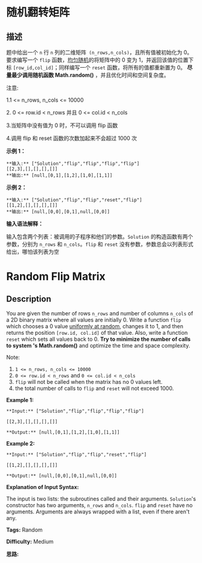 # 随机翻转矩阵

## 描述

题中给出一个 `n` 行 `n` 列的二维矩阵` (n_rows,n_cols)`，且所有值被初始化为 0。要求编写一个 `flip` 函数，[均匀随机](https://en.wikipedia.org/wiki/Discrete_uniform_distribution)的将矩阵中的 0 变为 1，并返回该值的位置下标 `[row_id,col_id]`；同样编写一个 `reset` 函数，将所有的值都重新置为 0。 **尽量最少调用随机函数 Math.random()** ，并且优化时间和空间复杂度。

注意:

1.1 <= n_rows, n_cols <= 10000

2\. 0 <= row.id < n_rows 并且 0 <= col.id < n_cols

3.当矩阵中没有值为 0 时，不可以调用 flip 函数

4.调用 flip 和 reset 函数的次数加起来不会超过 1000 次

**示例 1：**

    
    
    **输入:** ["Solution","flip","flip","flip","flip"]
    [[2,3],[],[],[],[]]
    **输出:** [null,[0,1],[1,2],[1,0],[1,1]]
    

**示例 2：**

    
    
    **输入:** ["Solution","flip","flip","reset","flip"]
    [[1,2],[],[],[],[]]
    **输出:** [null,[0,0],[0,1],null,[0,0]]

**输入语法解释：**

输入包含两个列表：被调用的子程序和他们的参数。`Solution` 的构造函数有两个参数，分别为 `n_rows` 和 `n_cols`。`flip` 和 `reset` 没有参数，参数总会以列表形式给出，哪怕该列表为空



# Random Flip Matrix

## Description



You are given the number of rows `n_rows` and number of columns `n_cols` of a 2D binary matrix where all values are initially 0. Write a function `flip` which chooses a 0 value [uniformly at random](https://en.wikipedia.org/wiki/Discrete_uniform_distribution), changes it to 1, and then returns the position `[row.id, col.id]` of that value. Also, write a function `reset` which sets all values back to 0.  **Try to minimize the number of calls to system 's Math.random()** and optimize the time and space complexity.

Note:

  1. `1 <= n_rows, n_cols <= 10000`
  2. `0 <= row.id < n_rows` and `0 <= col.id < n_cols`
  3. `flip` will not be called when the matrix has no 0 values left.
  4. the total number of calls to `flip` and `reset` will not exceed 1000.

**Example 1:**

    
    
    **Input:** ["Solution","flip","flip","flip","flip"]
    [[2,3],[],[],[],[]]
    **Output:** [null,[0,1],[1,2],[1,0],[1,1]]
    

**Example 2:**

    
    
    **Input:** ["Solution","flip","flip","reset","flip"]
    [[1,2],[],[],[],[]]
    **Output:** [null,[0,0],[0,1],null,[0,0]]

**Explanation of Input Syntax:**

The input is two lists: the subroutines called and their arguments. `Solution`'s constructor has two arguments, `n_rows` and `n_cols`. `flip` and `reset` have no arguments. Arguments are always wrapped with a list, even if there aren't any.


**Tags:** Random

**Difficulty:** Medium

**思路:**
